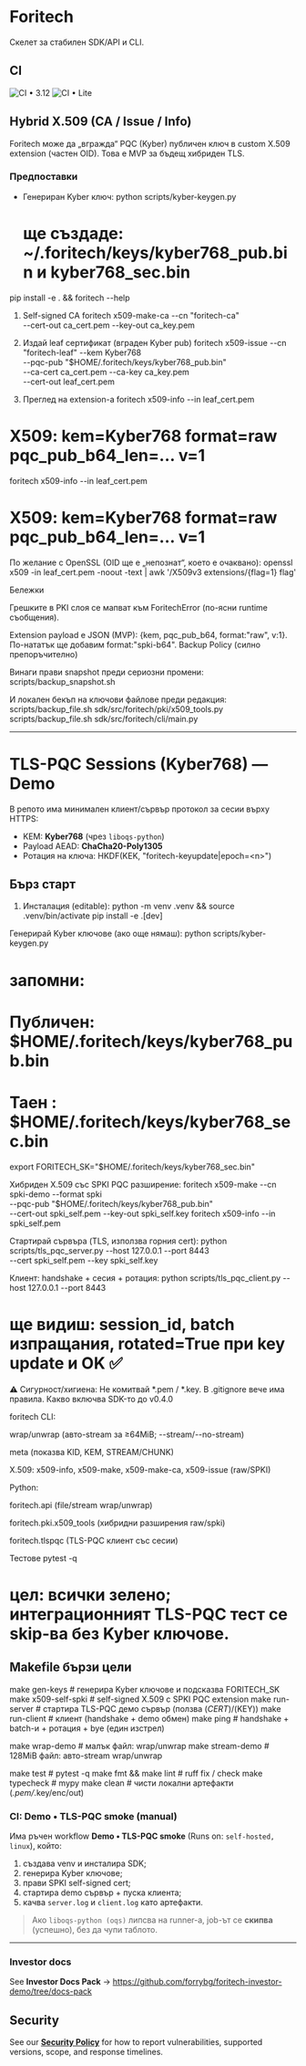 # Foritech

Скелет за стабилен SDK/API и CLI.

## CI
![CI • 3.12](https://github.com/forrybg/foritech-secure-system/actions/workflows/ci.yml/badge.svg)
![CI • Lite](https://github.com/forrybg/foritech-secure-system/actions/workflows/ci-lite.yml/badge.svg)

## Hybrid X.509 (CA / Issue / Info)

Foritech може да „вгражда“ PQC (Kyber) публичен ключ в custom X.509 extension (частен OID). Това е MVP за бъдещ хибриден TLS.

### Предпоставки
- Генериран Kyber ключ:
  python scripts/kyber-keygen.py
  # ще създаде: ~/.foritech/keys/kyber768_pub.bin и kyber768_sec.bin

pip install -e . && foritech --help
1) Self-signed CA
foritech x509-make-ca --cn "foritech-ca" \
  --cert-out ca_cert.pem --key-out ca_key.pem

2) Издай leaf сертификат (вграден Kyber pub)
foritech x509-issue --cn "foritech-leaf" --kem Kyber768 \
  --pqc-pub "$HOME/.foritech/keys/kyber768_pub.bin" \
  --ca-cert ca_cert.pem --ca-key ca_key.pem \
  --cert-out leaf_cert.pem

3) Преглед на extension-а
foritech x509-info --in leaf_cert.pem
# X509: kem=Kyber768 format=raw pqc_pub_b64_len=... v=1

foritech x509-info --in leaf_cert.pem
# X509: kem=Kyber768 format=raw pqc_pub_b64_len=... v=1

По желание с OpenSSL (OID ще е „непознат“, което е очаквано):
openssl x509 -in leaf_cert.pem -noout -text | awk '/X509v3 extensions/{flag=1} flag'

Бележки

Грешките в PKI слоя се мапват към ForitechError (по-ясни runtime съобщения).

Extension payload е JSON (MVP): {kem, pqc_pub_b64, format:"raw", v:1}. По-нататък ще добавим format:"spki-b64".
Backup Policy (силно препоръчително)

Винаги прави snapshot преди сериозни промени:
scripts/backup_snapshot.sh

И локален бекъп на ключови файлове преди редакция:
scripts/backup_file.sh sdk/src/foritech/pki/x509_tools.py
scripts/backup_file.sh sdk/src/foritech/cli/main.py


---

# TLS-PQC Sessions (Kyber768) — Demo

В репото има минимален клиент/сървър протокол за сесии върху HTTPS:
- KEM: **Kyber768** (чрез `liboqs-python`)
- Payload AEAD: **ChaCha20-Poly1305**
- Ротация на ключа: HKDF(KEK, "foritech-keyupdate|epoch=\<n\>")

## Бърз старт

1) Инсталация (editable):
python -m venv .venv && source .venv/bin/activate
pip install -e .[dev]

Генерирай Kyber ключове (ако още нямаш):
python scripts/kyber-keygen.py
# запомни:
#   Публичен: $HOME/.foritech/keys/kyber768_pub.bin
#   Таен    : $HOME/.foritech/keys/kyber768_sec.bin
export FORITECH_SK="$HOME/.foritech/keys/kyber768_sec.bin"

Хибриден X.509 със SPKI PQC разширение:
foritech x509-make --cn spki-demo --format spki \
  --pqc-pub "$HOME/.foritech/keys/kyber768_pub.bin" \
  --cert-out spki_self.pem --key-out spki_self.key
foritech x509-info --in spki_self.pem

Стартирай сървъра (TLS, използва горния cert):
python scripts/tls_pqc_server.py --host 127.0.0.1 --port 8443 \
  --cert spki_self.pem --key spki_self.key

Клиент: handshake + сесия + ротация:
python scripts/tls_pqc_client.py --host 127.0.0.1 --port 8443
# ще видиш: session_id, batch изпращания, rotated=True при key update и OK ✅

⚠️ Сигурност/хигиена: Не комитвай *.pem / *.key. В .gitignore вече има правила.
Какво включва SDK-то до v0.4.0

foritech CLI:

wrap/unwrap (авто-stream за ≥64MiB; --stream/--no-stream)

meta (показва KID, KEM, STREAM/CHUNK)

X.509: x509-info, x509-make, x509-make-ca, x509-issue (raw/SPKI)

Python:

foritech.api (file/stream wrap/unwrap)

foritech.pki.x509_tools (хибридни разширения raw/spki)

foritech.tlspqc (TLS-PQC клиент със сесии)

Тестове
pytest -q
# цел: всички зелено; интеграционният TLS-PQC тест се skip-ва без Kyber ключове.


## Makefile бързи цели

make gen-keys             # генерира Kyber ключове и подсказва FORITECH_SK
make x509-self-spki       # self-signed X.509 с SPKI PQC extension
make run-server           # стартира TLS-PQC демо сървър (ползва $(CERT)/$(KEY))
make run-client           # клиент (handshake + demo обмен)
make ping                 # handshake + batch-и + ротация + bye (един изстрел)

make wrap-demo            # малък файл: wrap/unwrap
make stream-demo          # 128MiB файл: авто-stream wrap/unwrap

make test                 # pytest -q
make fmt && make lint     # ruff fix / check
make typecheck            # mypy
make clean                # чисти локални артефакти (*.pem/*.key/enc/out)


### CI: Demo • TLS-PQC smoke (manual)
Има ръчен workflow **Demo • TLS-PQC smoke** (Runs on: `self-hosted, linux`), който:
1) създава venv и инсталира SDK;
2) генерира Kyber ключове;
3) прави SPKI self-signed cert;
4) стартира demo сървър + пуска клиента;
5) качва `server.log` и `client.log` като артефакти.

> Ако `liboqs-python (oqs)` липсва на runner-а, job-ът се **скипва** (успешно), без да чупи таблото.


---
### Investor docs
See **Investor Docs Pack** → https://github.com/forrybg/foritech-investor-demo/tree/docs-pack

## Security
See our **[Security Policy](.github/SECURITY.md)** for how to report vulnerabilities, supported versions, scope, and response timelines.

